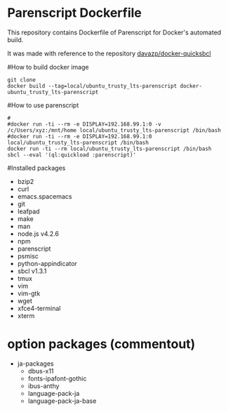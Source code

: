 Parenscript Dockerfile
====================

This repository contains Dockerfile of Parenscript for Docker's automated build.

It was made with reference to the repository [davazp/docker-quicksbcl](https://github.com/davazp/docker-quicksbcl)

#How to build docker image

```
git clone 
docker build --tag=local/ubuntu_trusty_lts-parenscript docker-ubuntu_trusty_lts-parenscript
```

#How to use parenscript
```
#
#docker run -ti --rm -e DISPLAY=192.168.99.1:0 -v /c/Users/xyz:/mnt/home local/ubuntu_trusty_lts-parenscript /bin/bash
#docker run -ti --rm -e DISPLAY=192.168.99.1:0 local/ubuntu_trusty_lts-parenscript /bin/bash
docker run -ti --rm local/ubuntu_trusty_lts-parenscript /bin/bash
sbcl --eval '(ql:quickload :parenscript)'
```

#Installed packages
* bzip2
* curl
* emacs.spacemacs
* git
* leafpad
* make
* man
* node.js v4.2.6
* npm
* parenscript
* psmisc
* python-appindicator
* sbcl v1.3.1
* tmux
* vim
* vim-gtk
* wget
* xfce4-terminal
* xterm

# option packages (commentout)
* ja-packages
  * dbus-x11
  * fonts-ipafont-gothic
  * ibus-anthy
  * language-pack-ja
  * language-pack-ja-base
